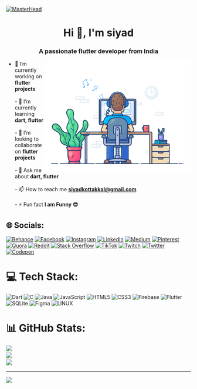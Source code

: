 [![MasterHead](https://1.bp.blogspot.com/-7A4WynwLsMw/XbBpCXG8fHI/AAAAAAAAMt4/uOa1bpLskYgrwGbllhSu2SDj_Mig8SXJQCLcBGAsYHQ/s1600/2000_600px.gif)](https://github.com/Hafeedpkl)

<h1 align="center">Hi 👋, I'm siyad</h1>
<h3 align="center">A passionate flutter developer from India</h3>
<img align="right" alt="Coding" width="400" src="https://github.com/Hafeedpkl/model_sample/blob/master/assets/gif/coding_image.gif?raw=true">


- 🔭 I’m currently working on **flutter projects**<br><br>- 🌱 I’m currently learning **dart, flutter**<br><br>- 👯 I’m looking to collaborate on **flutter projects**<br><br>- 💬 Ask me about **dart, flutter**<br><br>- 📫 How to reach me **siyadkottakkal@gmail.com**<br><br>- ⚡ Fun fact **I am Funny 😎**


## 🌐 Socials:
[![Behance](https://img.shields.io/badge/Behance-1769ff?logo=behance&logoColor=white)](https://behance.net/siyadkp) [![Facebook](https://img.shields.io/badge/Facebook-%231877F2.svg?logo=Facebook&logoColor=white)](https://facebook.com/siyadkp) [![Instagram](https://img.shields.io/badge/Instagram-%23E4405F.svg?logo=Instagram&logoColor=white)](https://instagram.com/siyadkottakkal) [![LinkedIn](https://img.shields.io/badge/LinkedIn-%230077B5.svg?logo=linkedin&logoColor=white)](https://linkedin.com/in/siyadkp) [![Medium](https://img.shields.io/badge/Medium-12100E?logo=medium&logoColor=white)](https://medium.com/@siyadkp) [![Pinterest](https://img.shields.io/badge/Pinterest-%23E60023.svg?logo=Pinterest&logoColor=white)](https://pinterest.com/siyadkp) [![Quora](https://img.shields.io/badge/Quora-%23B92B27.svg?logo=Quora&logoColor=white)](https://quora.com/profile/siyadkp) [![Reddit](https://img.shields.io/badge/Reddit-%23FF4500.svg?logo=Reddit&logoColor=white)](https://reddit.com/user/siyadkp) [![Stack Overflow](https://img.shields.io/badge/-Stackoverflow-FE7A16?logo=stack-overflow&logoColor=white)](https://stackoverflow.com/users/siyadkp) [![TikTok](https://img.shields.io/badge/TikTok-%23000000.svg?logo=TikTok&logoColor=white)](https://tiktok.com/@siyadkottakkal) [![Twitch](https://img.shields.io/badge/Twitch-%239146FF.svg?logo=Twitch&logoColor=white)](https://twitch.tv/siyadkp) [![Twitter](https://img.shields.io/badge/Twitter-%231DA1F2.svg?logo=Twitter&logoColor=white)](https://twitter.com/siyadkottakkal) [![Codepen](https://img.shields.io/badge/Codepen-000000?style=for-the-badge&logo=codepen&logoColor=white)](https://codepen.io/siyadkp) 

# 💻 Tech Stack:
![Dart](https://img.shields.io/badge/dart-%230175C2.svg?style=for-the-badge&logo=dart&logoColor=white) ![C](https://img.shields.io/badge/c-%2300599C.svg?style=for-the-badge&logo=c&logoColor=white) ![Java](https://img.shields.io/badge/java-%23ED8B00.svg?style=for-the-badge&logo=java&logoColor=white) ![JavaScript](https://img.shields.io/badge/javascript-%23323330.svg?style=for-the-badge&logo=javascript&logoColor=%23F7DF1E) ![HTML5](https://img.shields.io/badge/html5-%23E34F26.svg?style=for-the-badge&logo=html5&logoColor=white) ![CSS3](https://img.shields.io/badge/css3-%231572B6.svg?style=for-the-badge&logo=css3&logoColor=white) ![Firebase](https://img.shields.io/badge/firebase-%23039BE5.svg?style=for-the-badge&logo=firebase) ![Flutter](https://img.shields.io/badge/Flutter-%2302569B.svg?style=for-the-badge&logo=Flutter&logoColor=white) ![SQLite](https://img.shields.io/badge/sqlite-%2307405e.svg?style=for-the-badge&logo=sqlite&logoColor=white) 	![Figma](https://img.shields.io/badge/figma-%23F24E1E.svg?style=for-the-badge&logo=figma&logoColor=white) ![LINUX](https://img.shields.io/badge/Linux-FCC624?style=for-the-badge&logo=linux&logoColor=black)
# 📊 GitHub Stats:
![](https://github-readme-stats.vercel.app/api?username=siyadkp&theme=dark&hide_border=false&include_all_commits=false&count_private=false)<br/>
![](https://github-readme-streak-stats.herokuapp.com/?user=siyadkp&theme=dark&hide_border=false)<br/>
![](https://github-readme-stats.vercel.app/api/top-langs/?username=siyadkp&theme=dark&hide_border=false&include_all_commits=false&count_private=false&layout=compact)

---
[![](https://visitcount.itsvg.in/api?id=siyadkp&icon=0&color=0)](https://visitcount.itsvg.in)

<!-- Proudly created with GPRM ( https://gprm.itsvg.in ) -->
